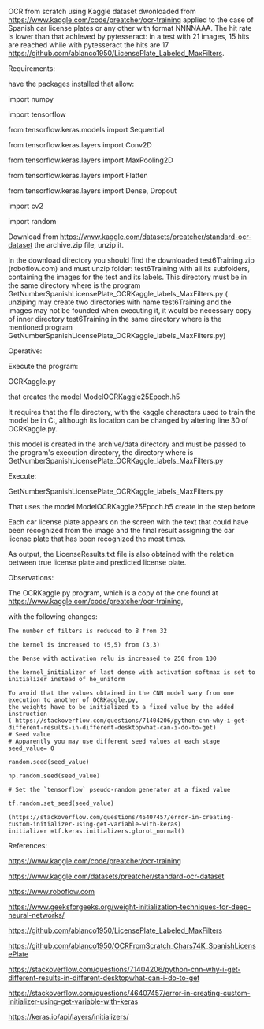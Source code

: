OCR from scratch using Kaggle dataset dwonloaded from https://www.kaggle.com/code/preatcher/ocr-training  applied to the case of Spanish car license plates or any other with format NNNNAAA. The hit rate is lower than that achieved by pytesseract: in a test with 21 images, 15 hits are reached while with pytesseract the hits are 17 https://github.com/ablanco1950/LicensePlate_Labeled_MaxFilters.

Requirements:

have the packages installed that allow:

import numpy

import tensorflow

from tensorflow.keras.models import Sequential

from tensorflow.keras.layers import Conv2D

from tensorflow.keras.layers import MaxPooling2D

from tensorflow.keras.layers import Flatten

from tensorflow.keras.layers import Dense, Dropout

import cv2

import random

Download from https://www.kaggle.com/datasets/preatcher/standard-ocr-dataset the archive.zip file, unzip it.

In the download directory you should find the downloaded test6Training.zip (roboflow.com) and must unzip folder: test6Training with all its subfolders, containing the images for the test and its labels. This directory must be in the same directory where is the program GetNumberSpanishLicensePlate_OCRKaggle_labels_MaxFilters.py ( unziping may create two directories with name test6Training and the images may not be founded when executing it, it would be necessary copy of inner directory test6Training in the same directory where is  the mentioned  program GetNumberSpanishLicensePlate_OCRKaggle_labels_MaxFilters.py)

Operative:

Execute the program:

OCRKaggle.py

that creates the model ModelOCRKaggle25Epoch.h5 

It requires that the file directory, with the kaggle characters used to train the model be in C:, although its location can be changed by altering line 30
 of OCRKaggle.py.

this model  is created in the archive/data directory and must be passed to the program's execution directory, the directory where is GetNumberSpanishLicensePlate_OCRKaggle_labels_MaxFilters.py

Execute:

GetNumberSpanishLicensePlate_OCRKaggle_labels_MaxFilters.py

That uses the model ModelOCRKaggle25Epoch.h5  create in the step before

Each car license plate appears on the screen with the text that could have been recognized from the image and the final result assigning the car license plate that has been recognized the most times.

As output, the LicenseResults.txt file is also obtained with the relation between true license plate and predicted license plate.

Observations:


The OCRKaggle.py program, which is a copy of the one found at https://www.kaggle.com/code/preatcher/ocr-training, 

with the following changes:

    The number of filters is reduced to 8 from 32
    
    the kernel is increased to (5,5) from (3,3)
    
    the Dense with activation relu is increased to 250 from 100
    
    the kernel_initializer of last dense with activation softmax is set to
    initializer instead of he_uniform

    To avoid that the values obtained in the CNN model vary from one execution to another of OCRKaggle.py, 
    the weights have to be initialized to a fixed value by the added instruction
    ( https://stackoverflow.com/questions/71404206/python-cnn-why-i-get-different-results-in-different-desktopwhat-can-i-do-to-get)
    # Seed value
    # Apparently you may use different seed values at each stage
    seed_value= 0

    random.seed(seed_value)

    np.random.seed(seed_value)

    # Set the `tensorflow` pseudo-random generator at a fixed value
 
    tf.random.set_seed(seed_value)
   
    (https://stackoverflow.com/questions/46407457/error-in-creating-custom-initializer-using-get-variable-with-keras)
    initializer =tf.keras.initializers.glorot_normal()

References:

https://www.kaggle.com/code/preatcher/ocr-training

https://www.kaggle.com/datasets/preatcher/standard-ocr-dataset

https://www.roboflow.com

https://www.geeksforgeeks.org/weight-initialization-techniques-for-deep-neural-networks/
   
https://github.com/ablanco1950/LicensePlate_Labeled_MaxFilters

https://github.com/ablanco1950/OCRFromScratch_Chars74K_SpanishLicensePlate

https://stackoverflow.com/questions/71404206/python-cnn-why-i-get-different-results-in-different-desktopwhat-can-i-do-to-get

https://stackoverflow.com/questions/46407457/error-in-creating-custom-initializer-using-get-variable-with-keras

https://keras.io/api/layers/initializers/
